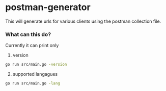 # postman-generator

This will generate urls for various clients using the postman collection file.

### What can this do?
Currently it can print only 

1. version
```bash
go run src/main.go -version
```

2. supported langagues
```bash
go run src/main.go -lang
```

